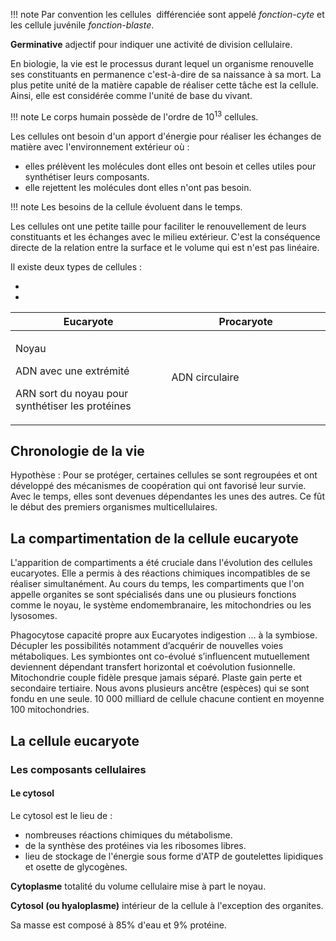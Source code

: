 !!! note
    Par convention les cellules  différenciée sont appelé *fonction-cyte* et les cellule juvénile *fonction-blaste*.

__Germinative__ adjectif pour indiquer une activité de division cellulaire.

En biologie, la vie est le processus durant lequel un organisme renouvelle ses constituants en permanence c'est-à-dire de sa naissance à sa mort. La plus petite unité de la matière capable de réaliser cette tâche est la cellule. Ainsi, elle est considérée comme l'unité de base du vivant.

!!! note
    Le corps humain possède de l'ordre de $10^{13}$ cellules.

Les cellules ont besoin d'un apport d'énergie pour réaliser les échanges de matière avec l'environnement extérieur où :

* elles prélèvent les molécules dont elles ont besoin et celles utiles pour synthétiser leurs composants.
* elle rejettent les molécules dont elles n'ont pas besoin.

!!! note
    Les besoins de la cellule évoluent dans le temps.

Les cellules ont une petite taille pour faciliter le renouvellement de leurs constituants et les échanges avec le milieu extérieur. C'est la conséquence directe de la relation entre la surface et le volume qui est n'est pas linéaire.

Il existe deux types de cellules :

*
* 

<table>
<colgroup>
<col style="width: 49%" />
<col style="width: 50%" />
</colgroup>
<thead>
<tr class="header">
<th>Eucaryote</th>
<th>Procaryote</th>
</tr>
</thead>
<tbody>
<tr class="odd">
<td><p>Noyau</p>
<p>ADN avec une extrémité</p>
<p>ARN sort du noyau pour synthétiser les protéines</p></td>
<td>ADN circulaire</td>
</tr>
</tbody>
</table>

## Chronologie de la vie

Hypothèse : Pour se protéger, certaines cellules se sont regroupées et ont développé des mécanismes de coopération qui ont favorisé leur survie. Avec le temps, elles sont devenues dépendantes les unes des autres. Ce fût le début des premiers organismes multicellulaires.

## La compartimentation de la cellule eucaryote

L'apparition de compartiments a été cruciale dans l'évolution des cellules eucaryotes. Elle a permis à des réactions chimiques incompatibles de se réaliser simultanément. Au cours du temps, les compartiments que l'on appelle organites se sont spécialisés dans une ou plusieurs fonctions comme le noyau, le système endomembranaire, les mitochondries ou les lysosomes.

Phagocytose capacité propre aux Eucaryotes indigestion … à la symbiose. Décupler les possibilités notamment d’acquérir de nouvelles voies métaboliques. Les symbiontes ont co-évolué s’influencent mutuellement deviennent dépendant transfert horizontal et coévolution fusionnelle.
Mitochondrie couple fidèle presque jamais séparé.
Plaste gain perte et secondaire tertiaire.
Nous avons plusieurs ancêtre (espèces) qui se sont fondu en une seule.
10 000 milliard de cellule chacune contient en moyenne 100 mitochondries.

## La cellule eucaryote

### Les composants cellulaires

#### Le cytosol

Le cytosol est le lieu de :

* nombreuses réactions chimiques du métabolisme.
* de la synthèse des protéines via les ribosomes libres.
* lieu de stockage de l'énergie sous forme d'ATP de goutelettes lipidiques et osette de glycogènes.

__Cytoplasme__ totalité du volume cellulaire mise à part le noyau.

__Cytosol (ou hyaloplasme)__ intérieur de la cellule à l'exception des organites.

Sa masse est composé à 85% d'eau et 9% protéine.